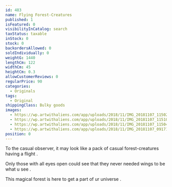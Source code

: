 ```yaml
---
id: 483
name: Flying Forest-Creatures
published: 1
isFeatured: 0
visibilityInCatalog: search
taxStatus: taxable
inStock: 0
stock: 0
backordersAllowed: 0
soldIndividually: 0
weightG: 1440
lengthCm: 122
widthCm: 45
heightCm: 0.3
allowCustomerReviews: 0
regularPrice: 90
categories:
  - Originals
tags:
  - Original
shippingClass: Bulky goods
images:
  - https://wp.artwithaliens.com/app/uploads/2018/11/IMG_20181107_115020-scaled.jpg
  - https://wp.artwithaliens.com/app/uploads/2018/11/IMG_20181107_115103-scaled.jpg
  - https://wp.artwithaliens.com/app/uploads/2018/11/IMG_20181107_115047-scaled.jpg
  - https://wp.artwithaliens.com/app/uploads/2018/11/IMG_20181107_091711-scaled.jpg
position: 0
---
```


To the casual observer, it may look like a pack of casual forest-creatures having a flight .

Only those with all eyes open could see that they never needed wings to be what u see .

This magical forest is here to get a part of ur universe .
